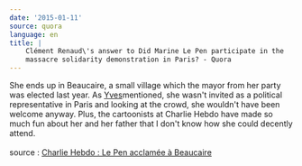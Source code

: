 ```yaml
---
date: '2015-01-11'
source: quora
language: en
title: |
    Clément Renaud\'s answer to Did Marine Le Pen participate in the
    massacre solidarity demonstration in Paris? - Quora
---
```


She ends up in Beaucaire, a small village which the mayor from her party
was elected last year. As
[Yves](http://quora.com/profile/Yves-Granger)mentioned, she wasn\'t
invited as a political representative in Paris and looking at the crowd,
she wouldn\'t have been welcome anyway. Plus, the cartoonists at Charlie
Hebdo have made so much fun about her and her father that I don\'t know
how she could decently attend.\
\
source : [Charlie Hebdo : Le Pen acclamée à
Beaucaire](http://www.europe1.fr/politique/charlie-hebdo-le-pen-acclamee-lors-d-un-rassemblement-a-beaucaire-2340893)
